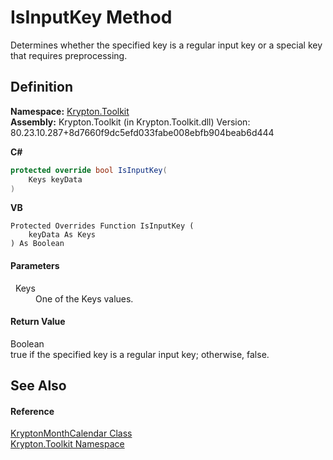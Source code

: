 # IsInputKey Method


Determines whether the specified key is a regular input key or a special key that requires preprocessing.



## Definition
**Namespace:** <a href="79d2eac2-21f4-54ff-7552-b20c33c30600.md">Krypton.Toolkit</a>  
**Assembly:** Krypton.Toolkit (in Krypton.Toolkit.dll) Version: 80.23.10.287+8d7660f9dc5efd033fabe008ebfb904beab6d444

**C#**
``` C#
protected override bool IsInputKey(
	Keys keyData
)
```
**VB**
``` VB
Protected Overrides Function IsInputKey ( 
	keyData As Keys
) As Boolean
```



#### Parameters
<dl><dt>  Keys</dt><dd>One of the Keys values.</dd></dl>

#### Return Value
Boolean  
true if the specified key is a regular input key; otherwise, false.

## See Also


#### Reference
<a href="711fb444-3718-c7af-7199-fab3f2ee7024.md">KryptonMonthCalendar Class</a>  
<a href="79d2eac2-21f4-54ff-7552-b20c33c30600.md">Krypton.Toolkit Namespace</a>  
